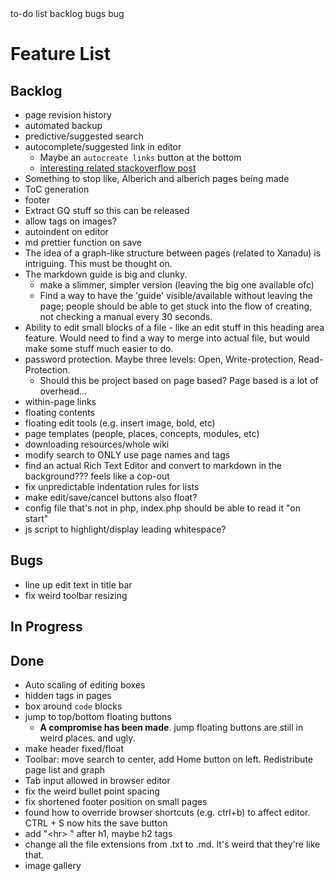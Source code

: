 <!-- Tags entered here are not visible, but are used to help search results !-->
<div class="tags">to-do list backlog bugs bug</div>

# Feature List

## Backlog
- page revision history 
- automated backup
- predictive/suggested search
- autocomplete/suggested link in editor
  - Maybe an `autocreate links` button at the bottom
  - [interesting related stackoverflow post](https://stackoverflow.com/questions/69983667/ability-to-enter-tab-characters-in-a-textfield)
- Something to stop like, Alberich and alberich pages being made
- ToC generation
- footer
- Extract GQ stuff so this can be released
- allow tags on images?
- autoindent on editor
- md prettier function on save
- The idea of a graph-like structure between pages (related to Xanadu) is intriguing. This must be thought on.
- The markdown guide is big and clunky.
  - make a slimmer, simpler version (leaving the big one available ofc)
  - Find a way to have the 'guide' visible/available without leaving the page; people should be able to get stuck into the flow of creating, not checking a manual every 30 seconds.
- Ability to edit small blocks of a file - like an edit stuff in this heading area feature. Would need to find a way to merge into actual file, but would make some stuff much easier to do.
- password protection. Maybe three levels: Open, Write-protection, Read-Protection.
  - Should this be project based on page based? Page based is a lot of overhead...
- within-page links
- floating contents
- floating edit tools (e.g. insert image, bold, etc)
- page templates (people, places, concepts, modules, etc)
- downloading resources/whole wiki
- modify search to ONLY use page names and tags
- find an actual Rich Text Editor and convert to markdown in the background??? feels like a cop-out
- fix unpredictable indentation rules for lists
- make edit/save/cancel buttons also float?
- config file that's not in php, index.php should be able to read it "on start"
- js script to highlight/display leading whitespace?

## Bugs
- line up edit text in title bar
- fix weird toolbar resizing

## In Progress


## Done
- Auto scaling of editing boxes
- hidden tags in pages
- box around `code` blocks
- jump to top/bottom floating buttons
  - **A compromise has been made**. jump floating buttons are still in weird places. and ugly.  
- make header fixed/float
- Toolbar: move search to center, add Home button on left. Redistribute page list and graph
- Tab input allowed in browser editor
- fix the weird bullet point spacing
- fix shortened footer position on small pages
- found how to override browser shortcuts (e.g. ctrl+b) to affect editor. CTRL + S now hits the save button
- add "\<hr\> " after h1, maybe h2 tags
- change all the file extensions from .txt to .md. It's weird that they're like that.
- image gallery